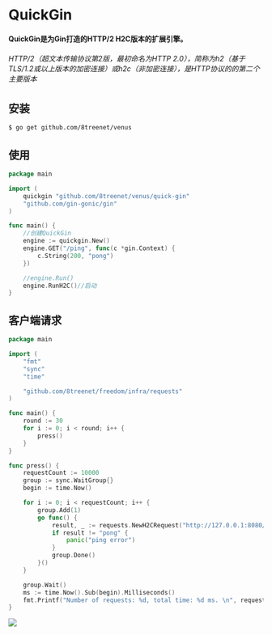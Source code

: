 # QuickGin
#### QuickGin是为Gin打造的HTTP/2 H2C版本的扩展引擎。

###### HTTP/2（超文本传输协议第2版，最初命名为HTTP 2.0），简称为h2（基于TLS/1.2或以上版本的加密连接）或h2c（非加密连接），是HTTP协议的的第二个主要版本

## 安装
```sh
$ go get github.com/8treenet/venus
```

## 使用
```go
package main

import (
	quickgin "github.com/8treenet/venus/quick-gin"
	"github.com/gin-gonic/gin"
)

func main() {
	//创建QuickGin
	engine := quickgin.New()
	engine.GET("/ping", func(c *gin.Context) {
		c.String(200, "pong")
	})

	//engine.Run()
	engine.RunH2C()//启动 
}
```


## 客户端请求
```go
package main

import (
	"fmt"
	"sync"
	"time"

	"github.com/8treenet/freedom/infra/requests"
)

func main() {
	round := 30
	for i := 0; i < round; i++ {
		press()
	}
}

func press() {
	requestCount := 10000
	group := sync.WaitGroup{}
	begin := time.Now()

	for i := 0; i < requestCount; i++ {
		group.Add(1)
		go func() {
			result, _ := requests.NewH2CRequest("http://127.0.0.1:8080/ping").Get().ToString()
			if result != "pong" {
				panic("ping error")
			}
			group.Done()
		}()
	}

	group.Wait()
	ms := time.Now().Sub(begin).Milliseconds()
	fmt.Printf("Number of requests: %d, total time: %d ms. \n", requestCount, ms)
}

```

<img src="https://gitee.com/treenet/wakedata/raw/master/client.jpg">
